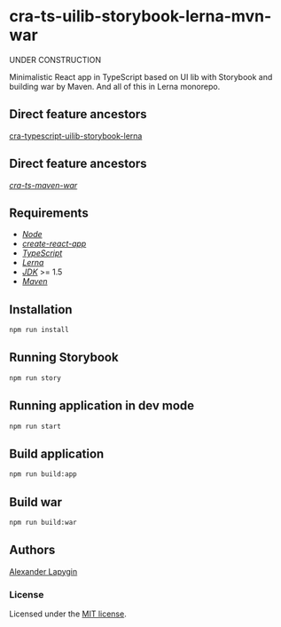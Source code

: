 # cra-ts-uilib-storybook-lerna-mvn-war

UNDER CONSTRUCTION

Minimalistic React app in TypeScript based on UI lib with Storybook and building war by Maven.
And all of this in Lerna monorepo.

## Direct feature ancestors

[cra-typescript-uilib-storybook-lerna](https://github.com/softspider/cra-typescript-uilib-storybook-lerna)

## Direct feature ancestors

[*cra-ts-maven-war*](https://github.com/softspider/cra-ts-maven-war)


## Requirements

* [*Node*](https://nodejs.org/en/download/package-manager/)
* [*create-react-app*](https://facebook.github.io/create-react-app/)
* [*TypeScript*](https://www.typescriptlang.org/)
* [*Lerna*](https://lerna.js.org/)
* [*JDK*](https://java.com/ru/download/) >= 1.5
* [*Maven*](https://maven.apache.org/)

## Installation

```sh
npm run install
```

## Running Storybook

```sh
npm run story
```

## Running application in dev mode

```sh
npm run start
```

## Build application

```sh
npm run build:app
```

## Build war

```sh
npm run build:war
```

## Authors

[Alexander Lapygin](https://github.com/AlexanderLapygin)

### License

Licensed under the [MIT license](./LICENSE). 

